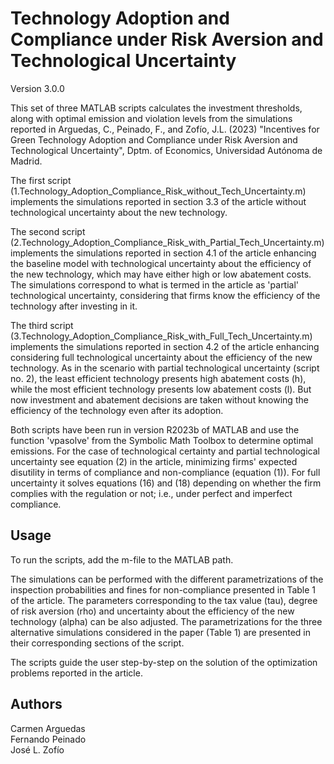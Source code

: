 # Technology Adoption and Compliance under Risk Aversion and Technological Uncertainty

Version 3.0.0

This set of three MATLAB scripts calculates the investment thresholds, along with optimal emission and violation levels from the simulations reported in Arguedas, C., Peinado, F., and Zofío, J.L. (2023) "Incentives for Green Technology Adoption and Compliance under Risk Aversion and Technological Uncertainty", Dptm. of Economics, Universidad Autónoma de Madrid.

The first script (1.Technology_Adoption_Compliance_Risk_without_Tech_Uncertainty.m) implements the simulations reported in section 3.3 of the article without technological uncertainty about the new technology.

The second script (2.Technology_Adoption_Compliance_Risk_with_Partial_Tech_Uncertainty.m) implements the simulations reported in section 4.1 of the article enhancing the baseline model with technological uncertainty about the efficiency of the new technology, which may have either high or low abatement costs. The simulations correspond to what is termed in the article as 'partial' technological uncertainty, considering that firms know the efficiency of the technology after investing in it.   

The third script (3.Technology_Adoption_Compliance_Risk_with_Full_Tech_Uncertainty.m) implements the simulations reported in section 4.2 of the article enhancing considering full technological uncertainty 
about the efficiency of the new technology. As in the scenario with partial technological uncertainty (script no. 2), the least efficient technology presents high abatement costs (h), while the most efficient technology presents low abatement costs (l). But now investment and abatement decisions are taken without knowing the efficiency of the technology even after its adoption.

Both scripts have been run in version R2023b of MATLAB and use the function 'vpasolve' from the Symbolic Math Toolbox to determine optimal emissions. For the case of technological certainty and partial technological uncertainty see equation (2) in the article, minimizing firms' expected disutility in terms of compliance and non-compliance (equation (1)). For full uncertainty it solves equations (16) and (18) depending on whether the firm complies with the regulation or not; i.e., under perfect and imperfect compliance.  

## Usage

To run the scripts, add the m-file to the MATLAB path.

The simulations can be performed with the different parametrizations of the inspection probabilities and fines for non-compliance presented in Table 1 of the article. The parameters corresponding to the tax value (tau), degree of risk aversion (rho) and uncertainty about the efficiency of the new technology (alpha) can be also adjusted. The parametrizations for the three alternative simulations considered in the paper (Table 1) are
presented in their corresponding sections of the script. 

The scripts guide the user step-by-step on the solution of the optimization problems reported in the article. 

## Authors

Carmen Arguedas <br>
Fernando Peinado <br>
José L. Zofío


